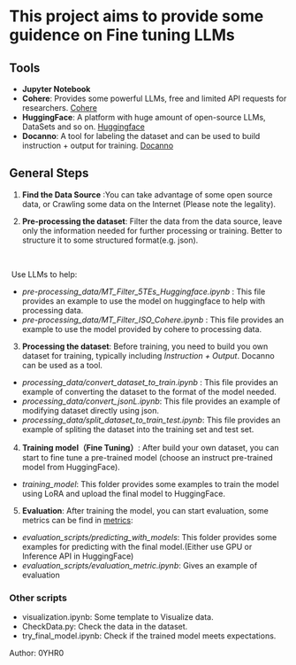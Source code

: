 # This project aims to provide some guidence on Fine tuning LLMs

## Tools

+ **Jupyter Notebook**
+ **Cohere**: Provides some powerful LLMs, free and limited API requests for researchers. [Cohere](https://cohere.com/)
+ **HuggingFace**: A platform with huge amount of open-source LLMs, DataSets and so on. [Huggingface](https://huggingface.co/)
+ **Docanno**: A tool for labeling the dataset and can be used to build instruction + output for training. [Docanno](https://github.com/doccano/doccano) 

## General Steps
1. **Find the Data Source** :You can take advantage of some open source data, or Crawling some data on the Internet (Please note the legality). 

2. **Pre-processing the dataset**: Filter the data from the data source, leave only the information needed for further processing or training. Better to structure it to some structured format(e.g. json).

​		

​		Use LLMs to help:

+  *pre-processing_data/MT_Filter_5TEs_Huggingface.ipynb* : This file provides an example to use the model on huggingface to help with processing data.
+ *pre-processing_data/MT_Filter_ISO_Cohere.ipynb* : This file provides an example to use the model provided by cohere to processing data.

3. **Processing the dataset**: Before training, you need to build you own dataset for training, typically including *Instruction + Output*. Docanno can be used as a tool.

+ *processing_data/convert_dataset_to_train.ipynb* : This file provides an example of converting the dataset to the format of the model needed.
+ *processing_data/convert_jsonL.ipynb*: This file provides an example of modifying dataset directly using json.
+ *processing_data/split_dataset_to_train_test.ipynb*: This file provides an example of spliting the dataset into the training set and test set.

4. **Training model（Fine Tuning）**: After build your own dataset, you can start to fine tune a pre-trained model (choose an instruct pre-trained model from HuggingFace).

+ *training_model*: This folder provides some examples to train the model using LoRA and upload the final model to HuggingFace.

5. **Evaluation**: After training the model, you can start evaluation, some metrics can be find in [metrics](https://github.com/huggingface/evaluate/tree/main/metrics):

+ *evaluation_scripts/predicting_with_models*: This folder provides some examples for predicting with the final model.(Either use GPU or Inference API in HuggingFace)
+ *evaluation_scripts/evaluation_metric.ipynb*: Gives an example of evaluation


### Other scripts
+ visualization.ipynb: Some template to Visualize data.
+ CheckData.py: Check the data in the dataset.
+ try_final_model.ipynb: Check if the trained model meets expectations.

Author: 0YHR0





